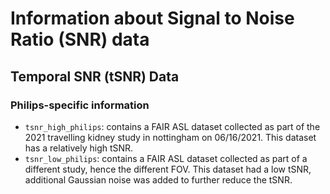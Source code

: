 # Information about Signal to Noise Ratio (SNR) data

## Temporal SNR (tSNR) Data

### Philips-specific information
* `tsnr_high_philips`: contains a FAIR ASL dataset collected as part of the 2021 travelling kidney study in nottingham on 06/16/2021. This dataset has a relatively high tSNR.
* `tsnr_low_philips`: contains a FAIR ASL dataset collected as part of a different study, hence the different FOV. This dataset had a low tSNR, additional Gaussian noise was added to further reduce the tSNR.